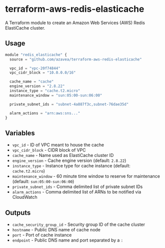 # terraform-aws-redis-elasticache

A Terraform module to create an Amazon Web Services (AWS) Redis ElastiCache cluster.

## Usage

```javascript
module "redis_elasticache" {
  source = "github.com/azavea/terraform-aws-redis-elasticache"

  vpc_id = "vpc-20f74844"
  vpc_cidr_block = "10.0.0.0/16"

  cache_name = "cache"
  engine_version = "2.8.22"
  instance_type = "cache.t2.micro"
  maintenance_window = "sun:05:00-sun:06:00"

  private_subnet_ids = "subnet-4a887f3c,subnet-76dae35d"

  alarm_actions = "arn:aws:sns..."
}
```

## Variables

- `vpc_id` - ID of VPC meant to house the cache
- `vpc_cidr_block` - CIDR block of VPC
- `cache_name` - Name used as ElastiCache cluster ID
- `engine_version` - Cache engine version (default: `2.8.22`)
- `instance_type` - Instance type for cache instance (default: `cache.t2.micro`)
- `maintenance_window` - 60 minute time window to reserve for maintenance
  (default: `sun:05:00-sun:06:00`)
- `private_subnet_ids` - Comma delimited list of private subnet IDs
- `alarm_actions` - Comma delimited list of ARNs to be notified via CloudWatch

## Outputs

- `cache_security_group_id` - Security group ID of the cache cluster
- `hostname` - Public DNS name of cache node
- `port` - Port of cache instance
- `endpoint` - Public DNS name and port separated by a `:`
